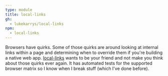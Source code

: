 ```yaml
---
type: module
title: local-links
gh:
  - lukekarrys/local-links
npm:
  - local-links
---
```


Browsers have quirks. Some of those quirks are around looking at internal links within a page and determining when to override them if you're building a native web app. [local-links](https://github.com/lukekarrys/local-link) wants to be your friend and not make you think about those quirks ever again. It has automated tests for the supported browser matrix so I know when I break stuff (which I've done before).
